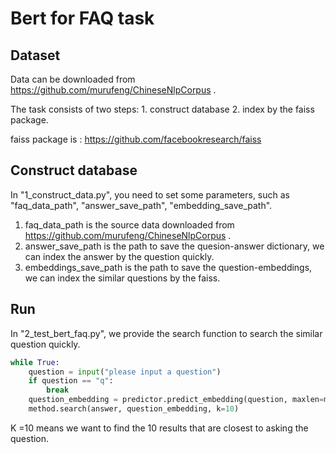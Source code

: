 # Bert for FAQ task

## Dataset
Data can be downloaded from https://github.com/murufeng/ChineseNlpCorpus .

The task consists of two steps: 1. construct database 2. index by the faiss package.

faiss package is : https://github.com/facebookresearch/faiss

## Construct database

In "1_construct_data.py", you need to set some parameters, such as "faq_data_path", "answer_save_path", "embedding_save_path".

1. faq_data_path is the source data downloaded from https://github.com/murufeng/ChineseNlpCorpus .
2. answer_save_path is the path to save the quesion-answer dictionary, we can index the answer by the question quickly.
3. embeddings_save_path is the path to save the question-embeddings, we can index the similar questions by the faiss.

## Run
In "2_test_bert_faq.py", we provide the search function to search the similar question quickly.
```python
while True:
    question = input("please input a question")
    if question == "q":
        break
    question_embedding = predictor.predict_embedding(question, maxlen=maxlen)
    method.search(answer, question_embedding, k=10)
```
K =10 means we want to find the 10 results that are closest to asking the question.